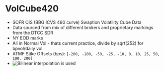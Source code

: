 # VolCube420
- SOFR OIS (BBG ICVS 490 curve) Swaption Volatility Cube Data
- Data sourced from mix of different brokers and proprietary markings from the DTCC SDR
- NY EOD marks
- All in Normal Vol - thats current practice, divide by sqrt(252) for bpvol/daily vol
- ATMF Stike Offsets (bps): `[-200, -100, -50, -25, -10, 0, 10, 25, 50, 100, 200]`
- ![Bilinear interpolation](https://en.wikipedia.org/wiki/Bilinear_interpolation) is used
